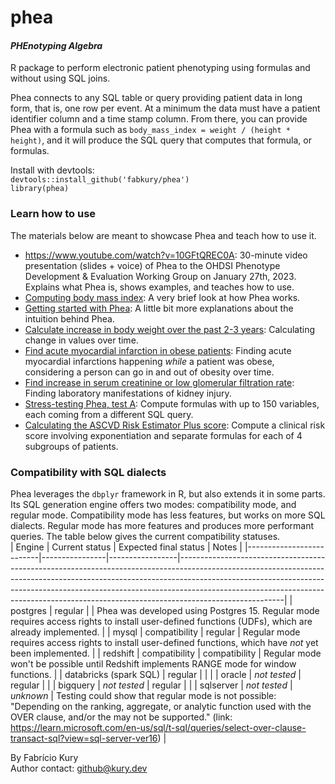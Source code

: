 # phea
#### _PHEnotyping Algebra_

R package to perform electronic patient phenotyping using formulas and without using SQL joins.  

Phea connects to any SQL table or query providing patient data in long form, that is, one row per event. At a minimum the data must have a patient identifier column and a time stamp column. From there, you can provide Phea with a formula such as `body_mass_index = weight / (height * height)`, and it will produce the SQL query that computes that formula, or formulas.
  
Install with devtools:  
`devtools::install_github('fabkury/phea')`  
`library(phea)`  
  
### Learn how to use
The materials below are meant to showcase Phea and teach how to use it.

 - https://www.youtube.com/watch?v=10GFtQREC0A: 30-minute video presentation (slides + voice) of Phea to the OHDSI Phenotype Development & Evaluation Working Group on January 27th, 2023. Explains what Phea is, shows examples, and teaches how to use.
 - [Computing body mass index](https://fabkury.github.io/phea/computing_bmi.html): A very brief look at how Phea works.   
 - [Getting started with Phea](https://fabkury.github.io/phea/): A little bit more explanations about the intuition behind Phea.   
 - [Calculate increase in body weight over the past 2-3 years](https://fabkury.github.io/phea/weight-increase.html): Calculating change in values over time.  
 - [Find acute myocardial infarction in obese patients](https://fabkury.github.io/phea/obese_ami.html): Finding acute myocardial infarctions happening _while_ a patient was obese, considering a person can go in and out of obesity over time.  
 - [Find increase in serum creatinine or low glomerular filtration rate](https://fabkury.github.io/phea/aki.html): Finding laboratory manifestations of kidney injury.  
 - [Stress-testing Phea, test A](https://fabkury.github.io/phea/stress_test_a.html): Compute formulas with up to 150 variables, each coming from a different SQL query.  
 - [Calculating the ASCVD Risk Estimator Plus score](https://fabkury.github.io/phea/ascvd.html): Compute a clinical risk score involving exponentiation and separate formulas for each of 4 subgroups of patients.  
  
  
### Compatibility with SQL dialects
 Phea leverages the `dbplyr` framework in R, but also extends it in some parts. Its SQL generation engine offers two modes: compatibility mode, and regular mode. Compatibility mode has less features, but works on more SQL dialects. Regular mode has more features and produces more performant queries. The table below gives the current compatibility statuses.  
 | Engine                   | Current status | Expected final status | Notes                                                                                                                                                                                                                                                                                                                                            |
|--------------------------|----------------|-----------------|--------------------------------------------------------------------------------------------------------------------------------------------------------------------------------------------------------------------------------------------------------------------------------------------------------------------------------------------------|
| postgres                 | regular        |                 | Phea was developed using Postgres 15. Regular mode requires access rights to install user-defined functions (UDFs), which are already implemented.                                                                                                                                                                                       |
| mysql                    | compatibility  | regular         |  Regular mode requires access rights to install user-defined functions, which have *not* yet been implemented.                                                                                                                                                                                                                                 |
| redshift                 | compatibility  | compatibility   |  Regular mode won't be possible until Redshift implements RANGE mode for window functions.                                                                                                                                                                                                                                                     |
| databricks   (spark SQL) | regular        |                 |                                                                                                                                                                                                                                                                                                                                                  |
| oracle                   | _not tested_     | regular         |                                                                                                                                                                                                                                                                                                                                                  |
| bigquery                 | _not tested_     | regular         |                                                                                                                                                                                                                                                                                                                                                  |
| sqlserver                | _not tested_     | _unknown_         | Testing could show that regular mode is not possible: "Depending on the ranking, aggregate, or analytic function   used with the OVER clause, <ORDER BY clause> and/or the <ROWS and   RANGE clause> may not be supported." (link: https://learn.microsoft.com/en-us/sql/t-sql/queries/select-over-clause-transact-sql?view=sql-server-ver16) |
  
By Fabrício Kury  
Author contact: github@kury.dev
